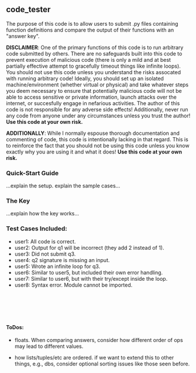 ## code_tester

The purpose of this code is to allow users to submit .py files containing function definitions and compare the output of their functions with an "answer key".

**DISCLAIMER**: One of the primary functions of this code is to run arbitrary code submitted by others. There are no safeguards built into this code to prevent execution of malicious code (there is only a mild and at best partially effective attempt to gracefully timeout things like infinite loops). You should not use this code unless you understand the risks assocated with running arbitrary code! Ideally, you should set up an isolated machine/environment (whether virtual or physical) and take whatever steps you deem necessary to ensure that potentially malicious code will not be able to access sensitive or private information, launch attacks over the internet, or succesfully engage in nefarious activities. The author of this code is not responsible for any adverse side effects! Additionally, never run any code from anyone under any circumstances unless you trust the author! **Use this code at your own risk.**

**ADDITIONALLY**: While I normally espouse thorough documentation and commenting of code, this code is intentionally lacking in that regard. This is to reinforce the fact that you should not be using this code unless you know exactly why you are using it and what it does! **Use this code at your own risk.**

### Quick-Start Guide

...explain the setup. explain the sample cases...

### The Key
...explain how the key works...

### Test Cases Included:

- user1: All code is correct.
- user2: Output for q1 will be incorrect (they add 2 instead of 1).
- user3: Did not submit q3.
- user4: q2 signature is missing an input.
- user5: Wrote an infinite loop for q3.
- user6: Similar to user5, but included their own error handling.
- user7: Similar to user6, but with their try/except inside the loop.
- user8: Syntax error. Module cannot be imported.

<br><br>
---
#### ToDos:

- floats. When comparing answers, consider how different order of ops may lead to different values.

- how lists/tuples/etc are ordered. if we want to extend this to other things, e.g., dbs, consider optional sorting issues like those seen before.

